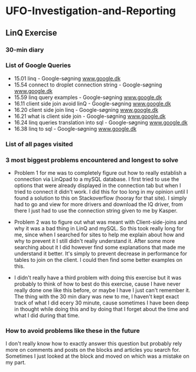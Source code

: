 # UFO-Investigation-and-Reporting
## LinQ Exercise

### 30-min diary

### List of Google Queries
- 15.01   linq - Google-søgning                                   www.google.dk
- 15.54   connect to droplet connection string - Google-søgning   www.google.dk
- 15.59   linq query examples - Google-søgning                    www.google.dk
- 16.11   client side join avoid linQ - Google-søgning            www.google.dk
- 16.20   client side join linq - Google-søgning                  www.google.dk
- 16.21   what is client side join - Google-søgning               www.google.dk
- 16.24   linq queries translation into sql - Google-søgning      www.google.dk
- 16.38   linq to sql - Google-søgning                            www.google.dk

### List of all pages visited



### 3 most biggest problems encountered and longest to solve
- Problem 1 for me was to completely figure out how to really establish a connection via LinQpad to a mySQL database. I first tried to use the options that were already displayed in the connection tab but when I tried to connect it didn't work. I did this for too long in my opinion until I found a solution to this on Stackoverflow (hooray for that site). I simply had to go and view for more drivers and download the IQ driver, from there I just had to use the connection string given to me by Kasper.

- Problem 2 was to figure out what was meant with Client-side-joins and why it was a bad thing in LinQ and mySQL. So this took really long for me, since when I searched for sites to help me explain about how and why to prevent it I still didn't really understand it. After some more searching about it I did however find some explanations that made me understand it better. It's simply to prevent decrease in performance for tables to join on the client. I could then find some better examples on this.

- I didn't really have a third problem with doing this exercise but it was probably to think of how to best do this exercise, cause I have never really done one like this before, or maybe I have I just can't remember it. The thing with the 30 min diary was new to me, I haven't kept exact track of what I did ecery 30 minute, cause sometimes I have been deep in thought while doing this and by doing that I forget about the time and what I did during that time.

### How to avoid problems like these in the future
I don't really know how to exactly answer this question but probably rely more on comments and posts on the blocks and articles you search for. Sometimes I just looked at the block and moved on which was a mistake on my part.


